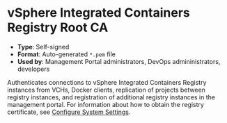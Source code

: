 # vSphere Integrated Containers Registry Root CA

- **Type**: Self-signed
- **Format**: Auto-generated `*.pem` file
- **Used by**: Management Portal administrators, DevOps admininistrators, developers

Authenticates connections to vSphere Integrated Containers Registry instances from VCHs, Docker clients, replication of projects between registry instances, and registration of additional registry instances in the management portal. For information about how to obtain the registry certificate, see [Configure System Settings](../vic_cloud_admin/configure_system.md).